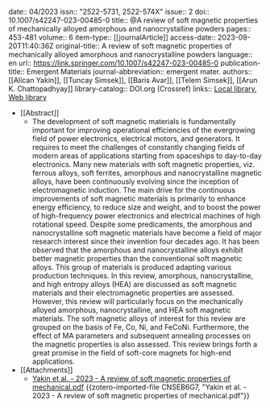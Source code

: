 date:: 04/2023
issn:: "2522-5731, 2522-574X"
issue:: 2
doi:: 10.1007/s42247-023-00485-0
title:: @A review of soft magnetic properties of mechanically alloyed amorphous and nanocrystalline powders
pages:: 453-481
volume:: 6
item-type:: [[journalArticle]]
access-date:: 2023-09-20T11:40:36Z
original-title:: A review of soft magnetic properties of mechanically alloyed amorphous and nanocrystalline powders
language:: en
url:: https://link.springer.com/10.1007/s42247-023-00485-0
publication-title:: Emergent Materials
journal-abbreviation:: emergent mater.
authors:: [[Alican Yakin]], [[Tuncay Simsek]], [[Baris Avar]], [[Telem Simsek]], [[Arun K. Chattopadhyay]]
library-catalog:: DOI.org (Crossref)
links:: [Local library](zotero://select/library/items/Z3S2ZLF4), [Web library](https://www.zotero.org/users/9628799/items/Z3S2ZLF4)

- [[Abstract]]
	- The development of soft magnetic materials is fundamentally important for improving operational efficiencies of the evergrowing field of power electronics, electrical motors, and generators. It requires to meet the challenges of constantly changing fields of modern areas of applications starting from spaceships to day-to-day electronics. Many new materials with soft magnetic properties, viz. ferrous alloys, soft ferrites, amorphous and nanocrystalline magnetic alloys, have been continuously evolving since the inception of electromagnetic induction. The main drive for the continuous improvements of soft magnetic materials is primarily to enhance energy efficiency, to reduce size and weight, and to boost the power of high-frequency power electronics and electrical machines of high rotational speed. Despite some predicaments, the amorphous and nanocrystalline soft magnetic materials have become a field of major research interest since their invention four decades ago. It has been observed that the amorphous and nanocrystalline alloys exhibit better magnetic properties than the conventional soft magnetic alloys. This group of materials is produced adapting various production techniques. In this review, amorphous, nanocrystalline, and high entropy alloys (HEA) are discussed as soft magnetic materials and their electromagnetic properties are assessed. However, this review will particularly focus on the mechanically alloyed amorphous, nanocrystalline, and HEA soft magnetic materials. The soft magnetic alloys of interest for this review are grouped on the basis of Fe, Co, Ni, and FeCoNi. Furthermore, the effect of MA parameters and subsequent annealing processes on the magnetic properties is also assessed. This review brings forth a great promise in the field of soft-core magnets for high-end applications.
- [[Attachments]]
	- [Yakin et al. - 2023 - A review of soft magnetic properties of mechanical.pdf](zotero://select/library/items/CNSEB6G7) {{zotero-imported-file CNSEB6G7, "Yakin et al. - 2023 - A review of soft magnetic properties of mechanical.pdf"}}